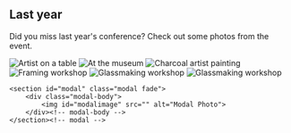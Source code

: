 <aside class="photosfromlastyear">
	<h2>Last year</h2>
	<p>Did you miss last year's conference? Check out some photos from the event.</p>
	<div class="modalphotos photogrid clearfix">
		<img src="i/slides/artist_on_table_tn.jpg" alt="Artist on a table">
		<img src="i/slides/at_the_museum_tn.jpg" alt="At the museum">
		<img src="i/slides/charcoal_artist_painting_tn.jpg" alt="Charcoal artist painting">
		<img src="i/slides/framing_workshop_tn.jpg" alt="Framing workshop">
		<img src="i/slides/glassmaking_workshop_tn.jpg" alt="Glassmaking workshop">
		<img src="i/slides/glassworking_workshop_tn.jpg" alt="Glassmaking workshop">
	</div>
</aside>


<script>

//show modals

	$('.modalphotos img').on('click', function() {
		$('#modal').modal({
			show: true,
		})

		var mysrc = this.src.substr(0, this.src.length-7) + '.jpg';
		$('#modalimage').attr('src', mysrc);
		$('#modalimage').on('click', function(){
				$('#modal').modal('hide');
		})//hide modal
	});//show modal

</script>

<!--Вставим в header.html-->
<!-- Modal -->
	<section id="modal" class="modal fade">
		<div class="modal-body">
			<img id="modalimage" src="" alt="Modal Photo">
		</div><!-- modal-body -->
	</section><!-- modal -->